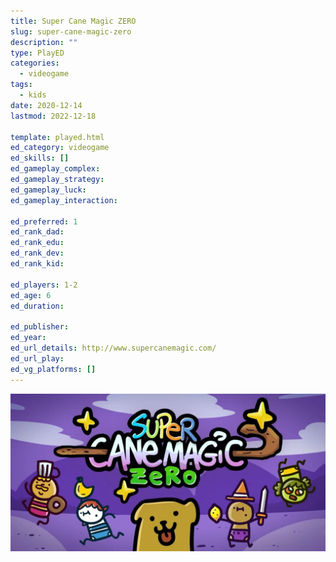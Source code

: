 ```yaml
---
title: Super Cane Magic ZERO
slug: super-cane-magic-zero
description: ""
type: PlayED
categories:
  - videogame
tags:
  - kids
date: 2020-12-14
lastmod: 2022-12-18

template: played.html
ed_category: videogame
ed_skills: []
ed_gameplay_complex: 
ed_gameplay_strategy: 
ed_gameplay_luck: 
ed_gameplay_interaction: 

ed_preferred: 1
ed_rank_dad: 
ed_rank_edu: 
ed_rank_dev: 
ed_rank_kid: 

ed_players: 1-2
ed_age: 6
ed_duration: 

ed_publisher: 
ed_year: 
ed_url_details: http://www.supercanemagic.com/
ed_url_play: 
ed_vg_platforms: []
---
```


![](../../assets/img/played/videogame/super_cane_magic_zero.webp)
